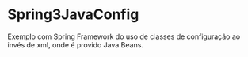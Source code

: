 # Spring3JavaConfig

Exemplo com Spring Framework do uso de classes de configuração ao invés de xml, onde é provido Java Beans. 
